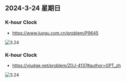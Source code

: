 ## 2024-3-24 星期日

### K-hour Clock

- https://www.luogu.com.cn/problem/P9645

![3.24](https://img2.imgtp.com/2024/03/24/lLojAXXk.png)

### K-hour Clock

- https://vjudge.net/problem/ZOJ-4137#author=GPT_zh

![3.24](https://img2.imgtp.com/2024/03/24/ku4BN2CH.png)